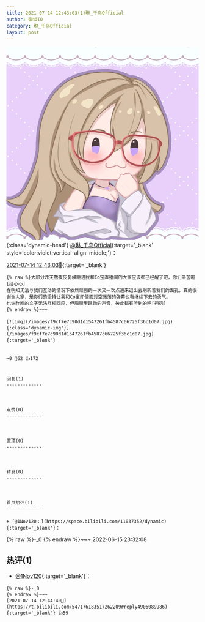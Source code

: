 ```yaml
---
title: 2021-07-14 12:43:03(1)琳_千鸟Official
author: 御坂IO
category: 琳_千鸟Official
layout: post
---
```


![img](/images/c0a88f85ebd0d056f37b114e0748e69556c8b488.jpg){:class='dynamic-head'}
[@琳_千鸟Official](https://space.bilibili.com/1620923329/dynamic){:target='_blank' style='color:violet;vertical-align: middle;'}：

[2021-07-14 12:43:03🔗](https://t.bilibili.com/547176183517262209){:target='_blank'}

~~~
{% raw %}大部分昨天熬夜反复横跳进我和Co宝直播间的大家应该都已经醒了吧，你们辛苦啦[给心心]
在明知无法与我们互动的情况下依然顽强的一次又一次点进来退出去刷新着我们的面孔，真的很谢谢大家，是你们的坚持让我和Co宝即使面对空荡荡的弹幕也有继续下去的勇气。
也许昨晚的文字无法互相回应，但胸膛里跳动的声音，彼此都有听到的吧[拥抱]
{% endraw %}~~~

[![img](/images/f9cf7e7c90d1d1547261fb4587c66725f36c1d07.jpg){:class='dynamic-img'}](/images/f9cf7e7c90d1d1547261fb4587c66725f36c1d07.jpg){:target='_blank'}


↪️0 💬62 👍172


回复(1)
-------------



点赞(0)
-------------



置顶(0)
-------------



转发(0)
-------------



首页热评(1)
-------------

+ [@1Nov120：](https://space.bilibili.com/11037352/dynamic){:target='_blank'}：
~~~
{% raw %}-_0
{% endraw %}~~~
2022-06-15 23:32:08


热评(1)
-------------

+ [@1Nov120](https://space.bilibili.com/11037352/dynamic){:target='_blank'}：
~~~
{% raw %}-_0
{% endraw %}~~~
[2021-07-14 12:44:40🔗](https://t.bilibili.com/547176183517262209#reply4906089986){:target='_blank'} 👍59


